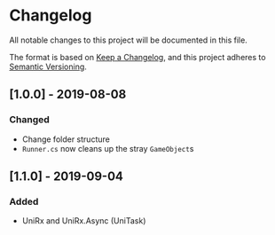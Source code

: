# Changelog
All notable changes to this project will be documented in this file.

The format is based on [Keep a Changelog](https://keepachangelog.com/en/1.0.0/),
and this project adheres to [Semantic Versioning](https://semver.org/spec/v2.0.0.html).

## [1.0.0] - 2019-08-08
### Changed
- Change folder structure
- `Runner.cs` now cleans up the stray `GameObject`s

## [1.1.0] - 2019-09-04
### Added
- UniRx and UniRx.Async (UniTask)